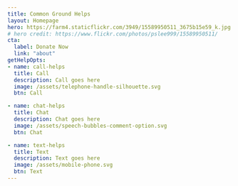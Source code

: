 ```yaml
---
title: Common Ground Helps
layout: Homepage
hero: https://farm4.staticflickr.com/3949/15589950511_3675b15e59_k.jpg
# hero credit: https://www.flickr.com/photos/pslee999/15589950511/
cta:
  label: Donate Now
  link: "about"
getHelpOpts:
- name: call-helps
  title: Call
  description: Call goes here
  image: /assets/telephone-handle-silhouette.svg
  btn: Call

- name: chat-helps
  title: Chat
  description: Chat goes here
  image: /assets/speech-bubbles-comment-option.svg
  btn: Chat

- name: text-helps
  title: Text
  description: Text goes here
  image: /assets/mobile-phone.svg
  btn: Text
---
```

